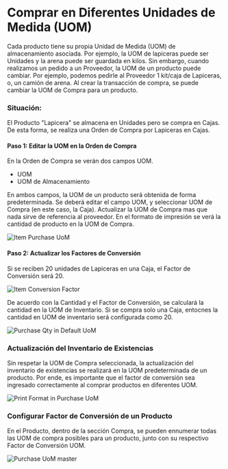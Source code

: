 <!-- add-breadcrumbs -->
# Comprar en Diferentes Unidades de Medida (UOM)

Cada producto tiene su propia Unidad de Medida (UOM) de almacenamiento asociada. Por ejemplo, la UOM de lapiceras puede ser Unidades y la arena puede ser guardada en kilos. Sin embargo, cuando realizamos un pedido a un Proveedor, la UOM de un producto puede cambiar. Por ejemplo, podemos pedirle al Proveedor 1 kit/caja de Lapiceras, o, un camión de arena. Al crear la transacción de compra, se puede cambiar la UOM de Compra para un producto. 

### Situación:

El Producto "Lapicera" se almacena en Unidades pero se compra en Cajas. De esta forma, se realiza una Orden de Compra por Lapiceras en Cajas. 

#### Paso 1: Editar la UOM en la Orden de Compra

En la Orden de Compra se verán dos campos UOM.

- UOM
- UOM de Almacenamiento

En ambos campos, la UOM de un producto será obtenida de forma predeterminada. Se deberá editar el campo UOM, y seleccionar UOM de Compra (en este caso, la Caja). Actualizar la UOM de Compra mas que nada sirve de referencia al proveedor. En el formato de impresión se verá la cantidad de producto en la UOM de Compra. 

<img alt="Item Purchase UoM" class="screenshot" src="{{docs_base_url}}/assets/img/articles/editing-uom-in-po.gif">

#### Paso 2: Actualizar los Factores de Conversión

Si se reciben 20 unidades de Lapiceras en una Caja, el Factor de Conversión será 20.

<img alt="Item Conversion Factor" class="screenshot" src="{{docs_base_url}}/assets/img/articles/po-conversion-factor.png">

De acuerdo con la Cantidad y el Factor de Conversión, se calculará la cantidad en la UOM de Inventario. Si se compra solo una Caja, entocnes la cantidad en UOM de inventario será configurada como 20.

<img alt="Purchase Qty in Default UoM" class="screenshot" src="{{docs_base_url}}/assets/img/articles/po-qty-in-stock-uom.png">

### Actualización del Inventario de Existencias

Sin respetar la UOM de Compra seleccionada, la actualización del inventario de existencias se realizará en la UOM predeterminada de un producto. Por ende, es importante que el factor de conversión sea ingresado correctamente al comprar productos en diferentes UOM. 

<img alt="Print Format in Purchase UoM" class="screenshot" src="{{docs_base_url}}/assets/img/articles/po-stock-uom-ledger.png">

### Configurar Factor de Conversión de un Producto

En el Producto, dentro de la sección Compra, se pueden ennumerar todas las UOM de compra posibles para un producto, junto con su respectivo Factor de Conversión UOM. 

<img alt="Purchase UoM master" class="screenshot" src="{{docs_base_url}}/assets/img/articles/item-purchase-uom-conversion.png">

<!-- markdown -->
